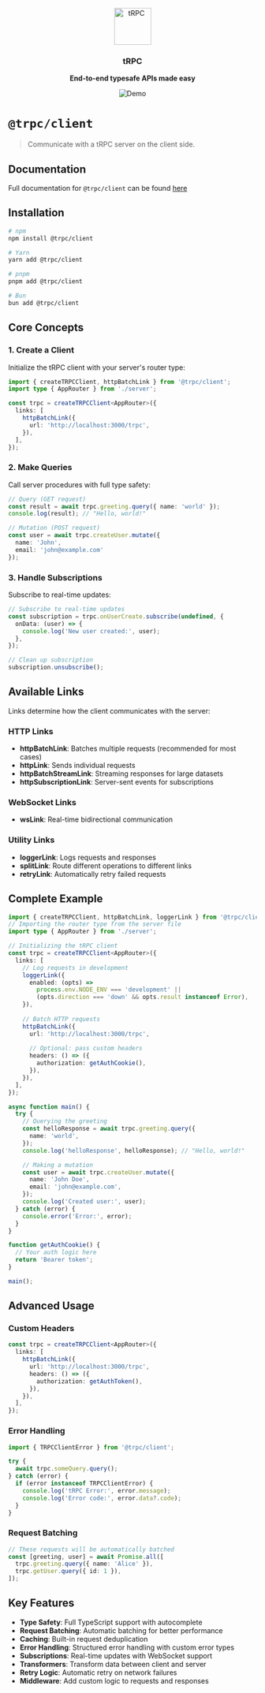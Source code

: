 <p align="center">
  <a href="https://trpc.io/"><img src="https://assets.trpc.io/icons/svgs/blue-bg-rounded.svg" alt="tRPC" height="75"/></a>
</p>

<h3 align="center">tRPC</h3>

<p align="center">
  <strong>End-to-end typesafe APIs made easy</strong>
</p>

<p align="center">
  <img src="https://assets.trpc.io/www/v10/v10-dark-landscape.gif" alt="Demo" />
</p>

# `@trpc/client`

> Communicate with a tRPC server on the client side.

## Documentation

Full documentation for `@trpc/client` can be found [here](https://trpc.io/docs/vanilla)

## Installation

```bash
# npm
npm install @trpc/client

# Yarn
yarn add @trpc/client

# pnpm
pnpm add @trpc/client

# Bun
bun add @trpc/client
```

## Core Concepts

### 1. Create a Client
Initialize the tRPC client with your server's router type:

```ts
import { createTRPCClient, httpBatchLink } from '@trpc/client';
import type { AppRouter } from './server';

const trpc = createTRPCClient<AppRouter>({
  links: [
    httpBatchLink({
      url: 'http://localhost:3000/trpc',
    }),
  ],
});
```

### 2. Make Queries
Call server procedures with full type safety:

```ts
// Query (GET request)
const result = await trpc.greeting.query({ name: 'world' });
console.log(result); // "Hello, world!"

// Mutation (POST request)
const user = await trpc.createUser.mutate({ 
  name: 'John',
  email: 'john@example.com' 
});
```

### 3. Handle Subscriptions
Subscribe to real-time updates:

```ts
// Subscribe to real-time updates
const subscription = trpc.onUserCreate.subscribe(undefined, {
  onData: (user) => {
    console.log('New user created:', user);
  },
});

// Clean up subscription
subscription.unsubscribe();
```

## Available Links

Links determine how the client communicates with the server:

### HTTP Links
- **httpBatchLink**: Batches multiple requests (recommended for most cases)
- **httpLink**: Sends individual requests
- **httpBatchStreamLink**: Streaming responses for large datasets
- **httpSubscriptionLink**: Server-sent events for subscriptions

### WebSocket Links
- **wsLink**: Real-time bidirectional communication

### Utility Links
- **loggerLink**: Logs requests and responses
- **splitLink**: Route different operations to different links
- **retryLink**: Automatically retry failed requests

## Complete Example

```ts
import { createTRPCClient, httpBatchLink, loggerLink } from '@trpc/client';
// Importing the router type from the server file
import type { AppRouter } from './server';

// Initializing the tRPC client
const trpc = createTRPCClient<AppRouter>({
  links: [
    // Log requests in development
    loggerLink({
      enabled: (opts) =>
        process.env.NODE_ENV === 'development' ||
        (opts.direction === 'down' && opts.result instanceof Error),
    }),
    
    // Batch HTTP requests
    httpBatchLink({
      url: 'http://localhost:3000/trpc',
      
      // Optional: pass custom headers
      headers: () => ({
        authorization: getAuthCookie(),
      }),
    }),
  ],
});

async function main() {
  try {
    // Querying the greeting
    const helloResponse = await trpc.greeting.query({
      name: 'world',
    });
    console.log('helloResponse', helloResponse); // "Hello, world!"

    // Making a mutation
    const user = await trpc.createUser.mutate({
      name: 'John Doe',
      email: 'john@example.com',
    });
    console.log('Created user:', user);
  } catch (error) {
    console.error('Error:', error);
  }
}

function getAuthCookie() {
  // Your auth logic here
  return 'Bearer token';
}

main();
```

## Advanced Usage

### Custom Headers
```ts
const trpc = createTRPCClient<AppRouter>({
  links: [
    httpBatchLink({
      url: 'http://localhost:3000/trpc',
      headers: () => ({
        authorization: getAuthToken(),
      }),
    }),
  ],
});
```

### Error Handling
```ts
import { TRPCClientError } from '@trpc/client';

try {
  await trpc.someQuery.query();
} catch (error) {
  if (error instanceof TRPCClientError) {
    console.log('tRPC Error:', error.message);
    console.log('Error code:', error.data?.code);
  }
}
```

### Request Batching
```ts
// These requests will be automatically batched
const [greeting, user] = await Promise.all([
  trpc.greeting.query({ name: 'Alice' }),
  trpc.getUser.query({ id: 1 }),
]);
```

## Key Features

- **Type Safety**: Full TypeScript support with autocomplete
- **Request Batching**: Automatic batching for better performance
- **Caching**: Built-in request deduplication
- **Error Handling**: Structured error handling with custom error types
- **Subscriptions**: Real-time updates with WebSocket support
- **Transformers**: Transform data between client and server
- **Retry Logic**: Automatic retry on network failures
- **Middleware**: Add custom logic to requests and responses
